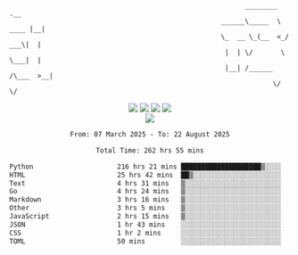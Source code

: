 ```
                                                           ________        .__ 
                                                     ______\_____  \  ____ |__|
                                                     \_  __ \_(__  <_/ ___\|  |
                                                      |  | \/       \  \___|  |
                                                      |__| /______  /\___  >__|
                                                                  \/     \/    
```

<div align="center">
  <img src="https://komarev.com/ghpvc/?username=r3ci&label=Profile%20views&color=000000&style=for-the-badge"/>
  <img src="https://img.shields.io/github/followers/R3CI?color=black&style=for-the-badge&logo=github&label=Follows"/>
  <img src="https://img.shields.io/github/stars/R3CI?color=black&style=for-the-badge&logo=github&label=Stars"/>
 
  <img src="https://github-widgetbox.vercel.app/api/profile?username=R3CI&data=followers,repositories,stars,commits&theme=rgb">
  <br>

  <img src="https://github-widgetbox.vercel.app/api/skills?languages=python,go,json&theme=rgb&includeNames=true">
  <br>
  
</p>

<!--START_SECTION:waka-->

```txt
From: 07 March 2025 - To: 22 August 2025

Total Time: 262 hrs 55 mins

Python                     216 hrs 21 mins ████████████████████▒░░░░   81.33 %
HTML                       25 hrs 42 mins  ██▒░░░░░░░░░░░░░░░░░░░░░░   09.66 %
Text                       4 hrs 31 mins   ▒░░░░░░░░░░░░░░░░░░░░░░░░   01.70 %
Go                         4 hrs 24 mins   ▒░░░░░░░░░░░░░░░░░░░░░░░░   01.65 %
Markdown                   3 hrs 16 mins   ▒░░░░░░░░░░░░░░░░░░░░░░░░   01.23 %
Other                      3 hrs 5 mins    ▒░░░░░░░░░░░░░░░░░░░░░░░░   01.16 %
JavaScript                 2 hrs 15 mins   ▒░░░░░░░░░░░░░░░░░░░░░░░░   00.85 %
JSON                       1 hr 43 mins    ░░░░░░░░░░░░░░░░░░░░░░░░░   00.65 %
CSS                        1 hr 2 mins     ░░░░░░░░░░░░░░░░░░░░░░░░░   00.39 %
TOML                       50 mins         ░░░░░░░░░░░░░░░░░░░░░░░░░   00.32 %
```

<!--END_SECTION:waka-->
